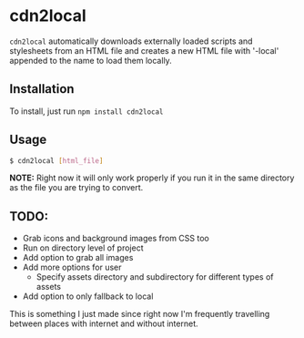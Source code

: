 cdn2local
==========


`cdn2local` automatically downloads externally loaded scripts and stylesheets from an HTML file and creates a new HTML file with '-local' appended to the name to load them locally.

## Installation
To install, just run `npm install cdn2local`

## Usage

```bash
$ cdn2local [html_file]
```

**NOTE:** Right now it will only work properly if you run it in the same directory as the file you are trying to convert.


## TODO:

* Grab icons and background images from CSS too 
* Run on directory level of project
* Add option to grab all images
* Add more options for user
    * Specify assets directory and subdirectory for different types of assets
* Add option to only fallback to local



This is something I just made since right now I'm frequently travelling between places with internet and without internet.
